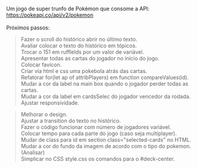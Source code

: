 Um jogo de super trunfo de Pokémon que consome a API: https://pokeapi.co/api/v2/pokemon <br>
<br>
Próximos passos:<br>
> Fazer o scroll do histórico abrir no último texto.<br>
> Avaliar colocar o texto do histórico em tópicos.<br>
> Trocar o 151 em ruffleIds por um valor de variável.<br>
> Apresentar todas as cartas do jogador no início do jogo.<br>
> Colocar favicon.<br>
> Criar via html e css uma pokebola atrás das cartas.<br>
> Refatorar for(let ap of attribPlayers) em function compareValues(id).<br>
> Mudar a cor da label na main box quando o jogador perder todas as cartas.<br>
> Mudar a cor da label em cardsSelec do jogador vencedor da rodada.<br>
> Ajustar responsividade.<br>

> Melhorar o design.<br> 
> Ajustar a transition do texto no histórico.<br>
> Fazer o código funcionar com número de jogadores variável.<br>
> Colocar tempo para cada parte do jogo (caso seja multiplayer).<br>
> Mudar de class para id em section class="selected-cards" no HTML.<br>
> Mudar a cor do fundo da imagem de acordo com o tipo do pokemon. (Analisar)<br>
> Simplicar no CSS style.css os comandos para o #deck-center.<br>